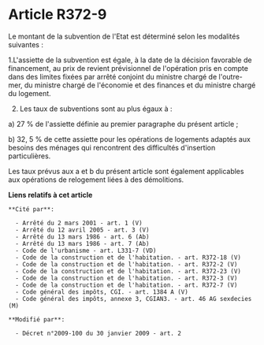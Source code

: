 # Article R372-9

Le montant de la subvention de l'Etat est déterminé selon les modalités suivantes : 

1.L'assiette de la subvention est égale, à la date de la décision favorable de financement, au prix de revient prévisionnel
de l'opération pris en compte dans des limites fixées par arrêté conjoint du ministre chargé de l'outre-mer, du ministre
chargé de l'économie et des finances et du ministre chargé du logement. 

2. Les taux de subventions sont au plus égaux à : 

a) 27 % de l'assiette définie au premier paragraphe du présent article ; 

b) 32, 5 % de cette assiette pour les opérations de logements adaptés aux besoins des ménages qui rencontrent des difficultés
d'insertion particulières. 

Les taux prévus aux a et b du présent article sont également applicables aux opérations de relogement liées à des
démolitions.

**Liens relatifs à cet article**

	**Cité par**:

	  - Arrêté du 2 mars 2001 - art. 1 (V)
	  - Arrêté du 12 avril 2005 - art. 3 (V)
	  - Arrêté du 13 mars 1986 - art. 6 (Ab)
	  - Arrêté du 13 mars 1986 - art. 7 (Ab)
	  - Code de l'urbanisme - art. L331-7 (VD)
	  - Code de la construction et de l'habitation. - art. R372-18 (V)
	  - Code de la construction et de l'habitation. - art. R372-2 (V)
	  - Code de la construction et de l'habitation. - art. R372-23 (V)
	  - Code de la construction et de l'habitation. - art. R372-3 (V)
	  - Code de la construction et de l'habitation. - art. R372-7 (V)
	  - Code général des impôts, CGI. - art. 1384 A (V)
	  - Code général des impôts, annexe 3, CGIAN3. - art. 46 AG sexdecies (M)

	**Modifié par**:

	  - Décret n°2009-100 du 30 janvier 2009 - art. 2
